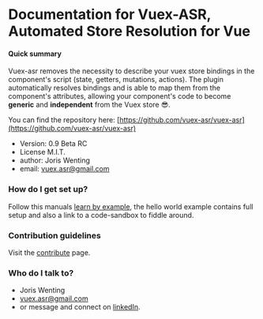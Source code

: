 # Documentation for Vuex-ASR, Automated Store Resolution for Vue

#### Quick summary

Vuex-asr removes the necessity to describe your vuex store bindings in the component's script (state, getters, mutations, actions). The plugin automatically resolves  bindings and is able to map them from the component's attributes, allowing your component's code to become **generic** and **independent** from the Vuex store :sunglasses:.

You can find the repository here: [https://github.com/vuex-asr/vuex-asr](https://github.com/vuex-asr/vuex-asr)

* Version: 0.9 Beta RC
* License M.I.T.
* author: Joris Wenting
* email: vuex.asr@gmail.com


### How do I get set up?

Follow this manuals [learn by example](./learn-by-example.html), the hello world example <link> contains full setup and also a link to a code-sandbox to fiddle around.

### Contribution guidelines

Visit the [contribute](./helpers/contribute.html) page.

### Who do I talk to?

* Joris Wenting
* vuex.asr@gmail.com
* or message and connect on [linkedIn](https://www.linkedin.com/in/joriswenting/).
